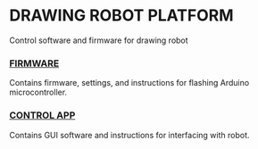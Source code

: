# DRAWING ROBOT PLATFORM
Control software and firmware for drawing robot

### [FIRMWARE](FIRMWARE)
Contains firmware, settings, and instructions for flashing Arduino microcontroller.

### [CONTROL APP](CONTROLLER)
Contains GUI software and instructions for interfacing with robot.
